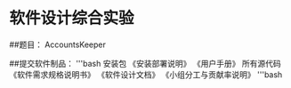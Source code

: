 # 软件设计综合实验

##题目：
  AccountsKeeper

##提交软件制品：
'''bash
  安装包
  《安装部署说明》
  《用户手册》
  所有源代码
  《软件需求规格说明书》
  《软件设计文档》
  《小组分工与贡献率说明》
'''bash
